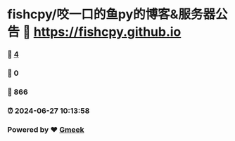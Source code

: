 # fishcpy/咬一口的鱼py的博客&服务器公告 :link: https://fishcpy.github.io 
### :page_facing_up: [4](https://fishcpy.github.io/tag.html) 
### :speech_balloon: 0 
### :hibiscus: 866 
### :alarm_clock: 2024-06-27 10:13:58 
### Powered by :heart: [Gmeek](https://github.com/Meekdai/Gmeek)
